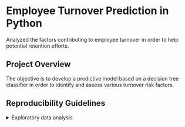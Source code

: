 # Employee Turnover Prediction in Python
Analyzed the factors contributing to employee turnover in order to help potential retention efforts.

## Project Overview

The objective is to develop a predictive model based on a decision tree classifier in order to identify and assess various turnover risk factors.

## Reproducibility Guidelines

<details>
  <summary>Exploratory data analysis</summary>
  1. Import the necessary packages.
  2. 
</details>
